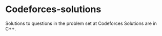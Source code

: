 # Codeforces-solutions
Solutions to questions in the problem set at Codeforces
Solutions are in C++.
